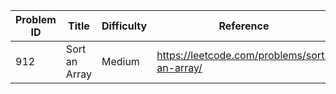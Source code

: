 | Problem ID | Title | Difficulty | Reference
| --- | --- | --- | ---
| 912 | Sort an Array | Medium | https://leetcode.com/problems/sort-an-array/
